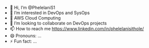 - 👋 Hi, I’m @PhelelaniS1
- 👀 I’m interested in DevOps and SysOps
- 🌱 AWS Cloud Computing 
- 💞️ I’m looking to collaborate on DevOps projects
- 📫 How to reach me https://www.linkedin.com/in/phelelanisithole/
- 😄 Pronouns: ...
- ⚡ Fun fact: ...

<!---
PhelelaniS1/PhelelaniS1 is a ✨ special ✨ repository because its `README.md` (this file) appears on your GitHub profile.
You can click the Preview link to take a look at your changes.
--->
